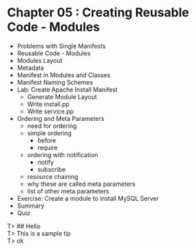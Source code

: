 #  Chapter 05  :  Creating Reusable Code - Modules
  - Problems with Single Manifests
  - Reusable Code - Modules
  - Modules Layout
  - Metadata
  - Manifest in Modules and Classes
  - Manifest Naming Schemes
  - Lab: Create Apache Install Manifest
    - Generate Module Layout
    - Write install.pp
    - Write service.pp
  - Ordering and Meta Parameters
    - need for ordering
    - simple ordering
      - before
      - require
    - ordering with notification
      - notify
      - subscribe
    - resource chaining
    - why these are called  meta parameters
    - list of other meta parameters
  - Exercise: Create a module to install MySQL Server
  - Summary
  - Quiz


T> ## Hello  
T> This is a sample tip   
T>   ok   
